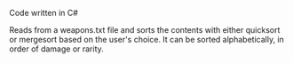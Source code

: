 Code written in C#

Reads from a weapons.txt file and sorts the contents with either quicksort or mergesort based on the user's choice.
It can be sorted alphabetically, in order of damage or rarity.
